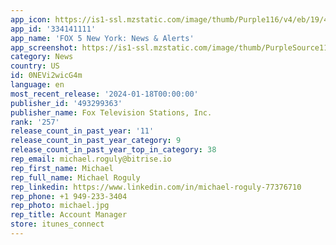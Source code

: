```yaml
---
app_icon: https://is1-ssl.mzstatic.com/image/thumb/Purple116/v4/eb/19/44/eb194412-74de-b1b6-88f3-8ae65b5555c8/FTS-AppIcon-1x_U007emarketing-0-7-0-sRGB-0-85-220.jpeg/1024x1024bb.png
app_id: '334141111'
app_name: 'FOX 5 New York: News & Alerts'
app_screenshot: https://is1-ssl.mzstatic.com/image/thumb/PurpleSource116/v4/36/62/ff/3662ff73-fd55-ff66-db5a-31a5a3ec653b/d7ccf50e-bcac-455c-9a4f-78acc51219fa_WNYW_FOX5_iOS_1242x2688_BNF_SCREEN_1_rev_11-23.jpg/1242x2688bb.png
category: News
country: US
id: 0NEVi2wicG4m
language: en
most_recent_release: '2024-01-18T00:00:00'
publisher_id: '493299363'
publisher_name: Fox Television Stations, Inc.
rank: '257'
release_count_in_past_year: '11'
release_count_in_past_year_category: 9
release_count_in_past_year_top_in_category: 38
rep_email: michael.roguly@bitrise.io
rep_first_name: Michael
rep_full_name: Michael Roguly
rep_linkedin: https://www.linkedin.com/in/michael-roguly-77376710
rep_phone: +1 949-233-3404
rep_photo: michael.jpg
rep_title: Account Manager
store: itunes_connect
---
```

